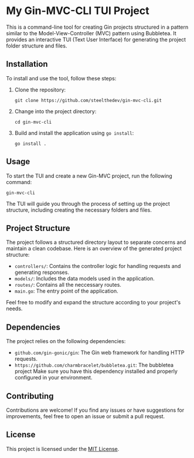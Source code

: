 
# My Gin-MVC-CLI TUI Project

This is a command-line tool for creating Gin projects structured in a pattern similar to the Model-View-Controller (MVC) pattern using Bubbletea. It provides an interactive TUI (Text User Interface) for generating the project folder structure and files.

## Installation

To install and use the tool, follow these steps:

1. Clone the repository:
   ```
   git clone https://github.com/steelthedev/gin-mvc-cli.git
   ```

2. Change into the project directory:
   ```
   cd gin-mvc-cli
   ```

3. Build and install the application using `go install`:
   ```
   go install .
   ```

## Usage

To start the TUI and create a new Gin-MVC project, run the following command:
```
gin-mvc-cli
```

The TUI will guide you through the process of setting up the project structure, including creating the necessary folders and files.

## Project Structure

The project follows a structured directory layout to separate concerns and maintain a clean codebase. Here is an overview of the generated project structure:

- `controllers/`: Contains the controller logic for handling requests and generating responses.
- `models/`: Includes the data models used in the application.
- `routes/`: Contains all the neccessary routes.
- `main.go`: The entry point of the application.

Feel free to modify and expand the structure according to your project's needs.

## Dependencies

The project relies on the following dependencies:

- `github.com/gin-gonic/gin`: The Gin web framework for handling HTTP requests.
- `https://github.com/charmbracelet/bubbletea.git`: The bubbletea project
Make sure you have this dependency installed and properly configured in your environment.

## Contributing

Contributions are welcome! If you find any issues or have suggestions for improvements, feel free to open an issue or submit a pull request.

## License

This project is licensed under the [MIT License](LICENSE).

